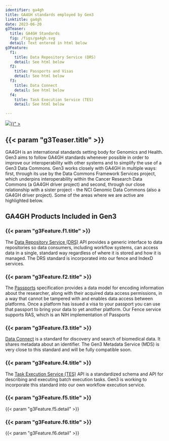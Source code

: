 ```yaml
---
identifier: ga4gh
title: GA4GH standards employed by Gen3
linktitle: ga4gh
date: 2023-06-20
g3Teaser:
  title: GA4GH Standards
  fig: /figs/ga4gh.svg
  detail: Text entered in html below
g3Feature:
  f1:
    title: Data Repository Service (DRS)
    detail: See html below
  f2:
    title: Passports and Visas
    detail: See html below
  f3:
    title: Data Connect
    detail: See html below
  f4:
    title: Task Execution Service (TES)
    detail: See html below

---
```


<section class="g3-bg__white">
  <div class="g3-outer-wrapper g3-flex-content g3-flex-content__reverse">
    <div class="g3-col__65 g3-flex-content_alien-self-flex-end g3-mb-space__padding-lg-bottom g3-space__margin-lg-top-bottom g3-mini-wrapper">
    <a href="https://www.ga4gh.org/"> <img class="g3-img__bottom_pad" src="{{< param "g3Teaser.fig" >}}" > </a>
    </div>
    <div class="g3-space__padding-lg-top g3-space__padding-lg-bottom g3-col__45">
      <div class="g3-space__wrapper-gap-left">
        <h1 class="g3-space__margin-sm-bottom">
          {{< param "g3Teaser.title" >}}
        </h1>
        <p class="g3-space__margin-sm-bottom introduction g3-space__margin-sm-right">
          GA4GH is an international standards setting body for Genomics and Health. Gen3 aims to follow GA4GH standards whenever possible in order to improve our interoperability with other systems and to simplify the use of a Gen3 Data Commons. Gen3 works closely with GA4GH in multiple ways:  first, through its use by the Data Commons Framework Services project, which underpins interoperability within the Cancer Research Data Commons (a GA4GH driver project) and second, through our close relationship with a sister project - the NCI Genomic Data Commons (also a GA4GH driver project).  Some of the areas where we are active are highlighted below.
        </p>
      </div>
    </div>
  </div>
</section>


<section>
  <div class="g3-inner-wrapper">
    <h1> GA4GH Products Included in Gen3</h1>
  </div>
  <div class="g3-inner-wrapper g3-flex-content g3-space__padding-sm-top ">
    <div class="g3-col__50">
      <div class="g3-space__margin-sm-left">
        <h3>{{< param "g3Feature.f1.title" >}}</h3>
        <p class="g3-space__margin-sm-top">
          The <a href="https://www.ga4gh.org/product/data-repository-service-drs/">Data Repository Service (DRS)</a> API provides a generic interface to data repositories so data consumers, including workflow systems, can access data in a single, standard way regardless of where it is stored and how it is managed. The DRS standard is incorporated into our fence and IndexD services.
        </p>
      </div>
    </div>
    <div class="g3-col__50">
      <div class="g3-space__margin-sm-left">
        <h3>{{< param "g3Feature.f2.title" >}}</h3>
        <p class="g3-space__margin-sm-top">
          The <a href="https://www.ga4gh.org/product/ga4gh-passports/">Passports</a> specification provides a data model for encoding information about the researcher, along with their acquired data access permissions, in a way that cannot be tampered with and enables data access between platforms. Once a platform has issued a visa to your passport you can use that passport to bring your data to yet another platform.  Our Fence service supports RAS, which is an NIH implementation of Passports
        </p>
      </div>
    </div>
  </div>
  <div class="g3-inner-wrapper g3-flex-content g3-space__padding-sm-top">
    <div class="g3-col__50">
      <div class="g3-space__margin-sm-left">
        <h3>{{< param "g3Feature.f3.title" >}}</h3>
        <p class="g3-space__margin-sm-top">
          <a href="https://www.ga4gh.org/product/data-connect/">Data Connect</a> is a standard for discovery and search of biomedical data.  It shares metadata about an identifier. The Gen3 Metadata Service (MDS) is very close to this standard and will be fully compatible soon.
        </p>
      </div>
    </div>
    <div class="g3-col__50">
      <div class="g3-space__margin-sm-left">
        <h3>{{< param "g3Feature.f4.title" >}}</h3>
        <p class="g3-space__margin-sm-top">
          The <a href="https://www.ga4gh.org/product/task-execution-service-tes/">Task Execution Service (TES)</a> API is a standardized schema and API for describing and executing batch execution tasks.  Gen3 is working to incorporate this standard into our own workflow execution service.
        </p>
      </div>
    </div>
  </div>
  <div class="g3-inner-wrapper g3-flex-content g3-space__padding-lg-bottom">
    <div class="g3-col__50">
      <div class="g3-space__margin-sm-left g3-space__margin-sm-right">
        <h3>{{< param "g3Feature.f5.title" >}}</h3>
        <p class="g3-space__margin-sm-top">
          {{< param "g3Feature.f5.detail" >}}
        </p>
      </div>
    </div>
    <div class="g3-col__50">
      <div class="g3-space__margin-sm-left g3-space__margin-sm-right">
        <h3>{{< param "g3Feature.f6.title" >}}</h3>
        <p class="g3-space__margin-sm-top">
          {{< param "g3Feature.f6.detail" >}}
        </p>
      </div>
    </div>
  </div>
</section>

